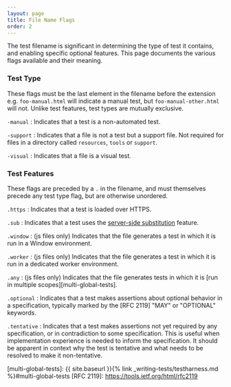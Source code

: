 ```yaml
---
layout: page
title: File Name Flags
order: 2
---
```


The test filename is significant in determining the type of test it
contains, and enabling specific optional features. This page documents
the various flags available and their meaning.


### Test Type

These flags must be the last element in the filename before the
extension e.g. `foo-manual.html` will indicate a manual test, but
`foo-manual-other.html` will not. Unlike test features, test types
are mutually exclusive.


`-manual`
 : Indicates that a test is a non-automated test.

`-support`
 : Indicates that a file is not a test but a support file.  Not
   required for files in a directory called `resources`, `tools` or
   `support`.

`-visual`
 : Indicates that a file is a visual test.


### Test Features

These flags are preceded by a `.` in the filename, and must
themselves precede any test type flag, but are otherwise unordered.


`.https`
 : Indicates that a test is loaded over HTTPS.

`.sub`
 : Indicates that a test uses the [server-side substitution][]
   feature.

`.window`
 : (js files only) Indicates that the file generates a test in which
    it is run in a Window environment.

`.worker`
 : (js files only) Indicates that the file generates a test in which
    it is run in a dedicated worker environment.

`.any`
 : (js files only) Indicates that the file generates tests in which it
    is [run in multiple scopes][multi-global-tests].

`.optional`
 : Indicates that a test makes assertions about optional behavior in a
   specification, typically marked by the [RFC 2119] "MAY" or "OPTIONAL"
   keywords.

`.tentative`
 : Indicates that a test makes assertions not yet required by any specification,
   or in contradiction to some specification. This is useful when implementation
   experience is needed to inform the specification. It should be apparent in
   context why the test is tentative and what needs to be resolved to make it
   non-tentative.


[server-side substitution]: https://wptserve.readthedocs.io/en/latest/pipes.html#sub
[multi-global-tests]: {{ site.baseurl }}{% link _writing-tests/testharness.md %}#multi-global-tests
[RFC 2119]: https://tools.ietf.org/html/rfc2119
